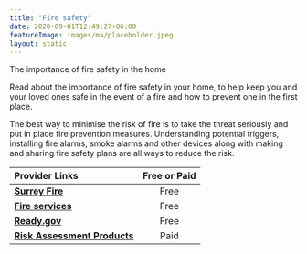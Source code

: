 ```yaml
---
title: "Fire safety"
date: 2020-09-01T12:49:27+06:00
featureImage: images/ma/placeholder.jpeg
layout: static
---
```


The importance of fire safety in the home

Read about the importance of fire safety in your home, to help keep you and your loved ones safe in the event of a fire and how to prevent one in the first place.

The best way to minimise the risk of fire is to take the threat seriously and put in place fire prevention measures. Understanding potential triggers, installing fire alarms, smoke alarms and other devices along with making and sharing fire safety plans are all ways to reduce the risk.

| Provider Links      | Free or Paid  |  
| :-----------          | :--------------:      |  
| [**Surrey Fire**](https://surreyfire.co.uk/importance-fire-safety/) | Free | 
| [**Fire services**](https://www.fireservice.co.uk/safety/) | Free | 
| [**Ready.gov**](https://www.ready.gov/home-fire-escape-plan) | Free | 
| [**Risk Assessment Products**](https://risk-assessment-products.co.uk/fire-safety-supplies/) | Paid | 
  

<br/><br/>






